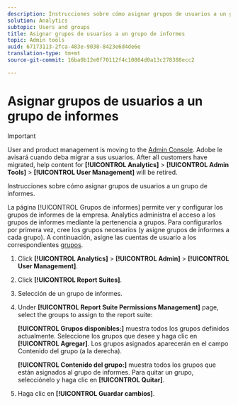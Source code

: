 ```yaml
---
description: Instrucciones sobre cómo asignar grupos de usuarios a un grupo de informes.
solution: Analytics
subtopic: Users and groups
title: Asignar grupos de usuarios a un grupo de informes
topic: Admin tools
uuid: 67173113-2fca-483e-9038-8423e6d4de6e
translation-type: tm+mt
source-git-commit: 16ba0b12e0f70112f4c10804d0a13c278388ecc2

---
```



# Asignar grupos de usuarios a un grupo de informes

>[!IMPORTANT]
>
>User and product management is moving to the [Admin Console](https://helpx.adobe.com/enterprise/using/admin-console.html). Adobe le avisará cuando deba migrar a sus usuarios. After all customers have migrated, help content for **[!UICONTROL Analytics]** &gt; **[!UICONTROL Admin Tools]** &gt; **[!UICONTROL User Management]** will be retired.

Instrucciones sobre cómo asignar grupos de usuarios a un grupo de informes.

La página [!UICONTROL Grupos de informes] permite ver y configurar los grupos de informes de la empresa. Analytics administra el acceso a los grupos de informes mediante la pertenencia a grupos. Para configurarlos por primera vez, cree los grupos necesarios (y asigne grupos de informes a cada grupo). A continuación, asigne las cuentas de usuario a los correspondientes [grupos](/help/admin/user-management2/c-user-groups/groups.md).

1. Click **[!UICONTROL Analytics]** &gt; **[!UICONTROL Admin]** &gt; **[!UICONTROL User Management]**.
1. Click **[!UICONTROL Report Suites]**.
1. Selección de un grupo de informes.
1. Under **[!UICONTROL Report Suite Permissions Management]** page, select the groups to assign to the report suite:

   **[!UICONTROL Grupos disponibles:]** muestra todos los grupos definidos actualmente. Seleccione los grupos que desee y haga clic en **[!UICONTROL Agregar]**. Los grupos asignados aparecerán en el campo Contenido del grupo (a la derecha).

   **[!UICONTROL Contenido del grupo:]** muestra todos los grupos que están asignados al grupo de informes. Para quitar un grupo, selecciónelo y haga clic en **[!UICONTROL Quitar]**.
1. Haga clic en **[!UICONTROL Guardar cambios]**.
